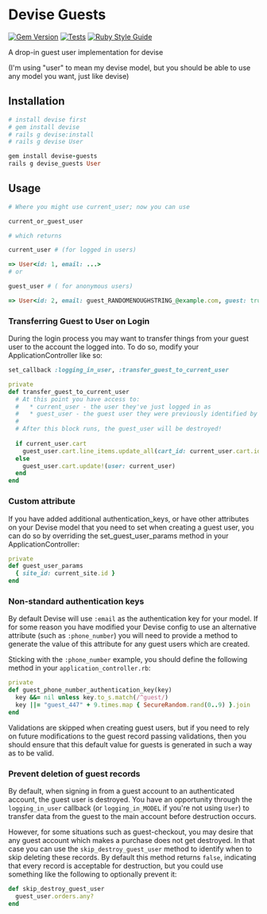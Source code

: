 # Devise Guests
[![Gem Version](https://badge.fury.io/rb/devise-guests.svg)](https://badge.fury.io/rb/devise-guests)
[![Tests](https://github.com/cbeer/devise-guests/actions/workflows/tests.yml/badge.svg)](https://github.com/cbeer/devise-guests/actions/workflows/tests.yml)
[![Ruby Style Guide](https://img.shields.io/badge/code_style-standard-brightgreen.svg)](https://github.com/testdouble/standard)

A drop-in guest user implementation for devise

(I'm using "user" to mean my devise model, but you should be able to use any model you want, just like devise)

## Installation

```ruby
# install devise first
# gem install devise
# rails g devise:install
# rails g devise User

gem install devise-guests
rails g devise_guests User
```

## Usage

```ruby
# Where you might use current_user; now you can use

current_or_guest_user

# which returns

current_user # (for logged in users)

=> User<id: 1, email: ...>
# or 

guest_user # ( for anonymous users)

=> User<id: 2, email: guest_RANDOMENOUGHSTRING_@example.com, guest: true>

```

### Transferring Guest to User on Login

During the login process you may want to transfer things from your guest user to the account the logged into.
To do so, modify your ApplicationController like so:

```ruby
set_callback :logging_in_user, :transfer_guest_to_current_user

private
def transfer_guest_to_current_user
  # At this point you have access to:
  #   * current_user - the user they've just logged in as
  #   * guest_user - the guest user they were previously identified by
  # 
  # After this block runs, the guest_user will be destroyed!
  
  if current_user.cart
    guest_user.cart.line_items.update_all(cart_id: current_user.cart.id)
  else
    guest_user.cart.update!(user: current_user)
  end
end
```

### Custom attribute

If you have added additional authentication_keys, or have other attributes on your Devise model that you need to set
when creating a guest user, you can do so by overriding the set_guest_user_params method in your ApplicationController:

```ruby
private
def guest_user_params
  { site_id: current_site.id }
end
```

### Non-standard authentication keys

By default Devise will use `:email` as the authentication key for your model. If for some reason you have modified your
Devise config to use an alternative attribute (such as `:phone_number`) you will need to provide a method to generate
the value of this attribute for any guest users which are created.

Sticking with the `:phone_number` example, you should define the following method in your `application_controller.rb`:

```ruby
private
def guest_phone_number_authentication_key(key)
  key &&= nil unless key.to_s.match(/^guest/)
  key ||= "guest_447" + 9.times.map { SecureRandom.rand(0..9) }.join
end
```

Validations are skipped when creating guest users, but if you need to rely on future modifications to the guest record
passing validations, then you should ensure that this default value for guests is generated in such a way as to be
valid.

### Prevent deletion of guest records

By default, when signing in from a guest account to an authenticated account, the guest user is destroyed. You have an
opportunity through the `logging_in_user` callback (or `logging_in_MODEL` if you're not using `User`) to transfer data
from the guest to the main account before destruction occurs.

However, for some situations such as guest-checkout, you may desire that any guest account which makes a purchase does
not get destroyed. In that case you can use the `skip_destroy_guest_user` method to identify when to skip deleting these
records. By default this method returns `false`, indicating that every record is acceptable for destruction, but you
could use something like the following to optionally prevent it:

```ruby
def skip_destroy_guest_user
  guest_user.orders.any?
end
```
